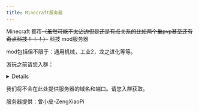 ```yaml
---
title: Minecraft服务器
---
```


Minecraft 都市~~（虽然可能不太沾边但是还是有点关系的比如两个巢pvp甚至还有奇点科技！！！）~~ 科技 mod服务器

mod包括但不限于：通用机械，工业2，龙之进化等等。

游玩之前请您入群：
<details>

![image](/img/page/MCsmp.jpg)
</details>

我们将不会在此处提供服务器的域名和端口。请您入群获取。

服务器提供：曾小皮-ZengXiaoPi